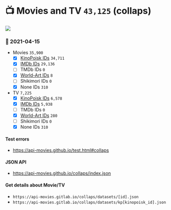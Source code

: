 # :tv: Movies and TV `43,125` (collaps)

<a href="https://API-Movies.github.io"><img src="https://API-Movies.github.io/banner.png?cache"></a>

### :date: 2021-04-15
- Movies `35,900`
  - [x] <a href="https://API-Movies.github.io/collaps/movie_kinopoisk_ids.json">KinoPoisk IDs</a> `34,711`
  - [x] <a href="https://API-Movies.github.io/collaps/movie_imdb_ids.json">IMDb IDs</a> `29,136`
  - [ ] TMDb IDs `0`
  - [x] <a href="https://API-Movies.github.io/collaps/movie_world_art_ids.json">World-Art IDs</a> `8`
  - [ ] Shikimori IDs `0`
  - [x] None IDs `310`
- TV `7,225`
  - [x] <a href="https://API-Movies.github.io/collaps/tv_kinopoisk_ids.json">KinoPoisk IDs</a> `6,578`
  - [x] <a href="https://API-Movies.github.io/collaps/tv_imdb_ids.json">IMDb IDs</a> `5,938`
  - [ ] TMDb IDs `0`
  - [x] <a href="https://API-Movies.github.io/collaps/tv_world_art_ids.json">World-Art IDs</a> `280`
  - [ ] Shikimori IDs `0`
  - [x] None IDs `310`
#### Test errors
- <a href='https://api-movies.github.io/test.html#collaps'>https://api-movies.github.io/test.html#collaps</a>
#### JSON API
- <a href='https://api-movies.github.io/collaps/index.json'>https://api-movies.github.io/collaps/index.json</a>
#### Get details about Movie/TV
- `https://api-movies.gitlab.io/collaps/datasets/[id].json`
- `https://api-movies.gitlab.io/collaps/datasets/kp[kinopoisk_id].json`
